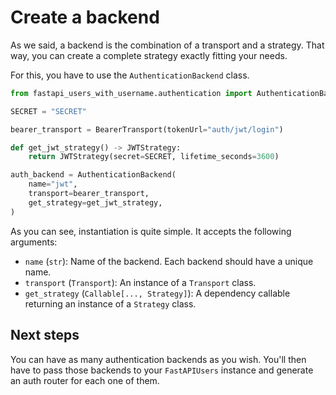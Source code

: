 # Create a backend

As we said, a backend is the combination of a transport and a strategy. That way, you can create a complete strategy exactly fitting your needs.

For this, you have to use the `AuthenticationBackend` class.

```py
from fastapi_users_with_username.authentication import AuthenticationBackend, BearerTransport, JWTStrategy

SECRET = "SECRET"

bearer_transport = BearerTransport(tokenUrl="auth/jwt/login")

def get_jwt_strategy() -> JWTStrategy:
    return JWTStrategy(secret=SECRET, lifetime_seconds=3600)

auth_backend = AuthenticationBackend(
    name="jwt",
    transport=bearer_transport,
    get_strategy=get_jwt_strategy,
)
```

As you can see, instantiation is quite simple. It accepts the following arguments:

* `name` (`str`): Name of the backend. Each backend should have a unique name.
* `transport` (`Transport`): An instance of a `Transport` class.
* `get_strategy` (`Callable[..., Strategy]`): A dependency callable returning an instance of a `Strategy` class.

## Next steps

You can have as many authentication backends as you wish. You'll then have to pass those backends to your `FastAPIUsers` instance and generate an auth router for each one of them.
